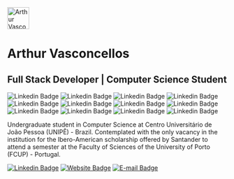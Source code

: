 <img src="https://arthurvasconcellos.com/img/av-logo.png" alt="Arthur Vasconcellos Website" width="50"/>

# Arthur Vasconcellos 

<h2>Full Stack Developer | Computer Science Student</h2>

![Linkedin Badge](https://img.shields.io/badge/Ubuntu-E95420?style=for-the-badge&logo=ubuntu&logoColor=white)
![Linkedin Badge](https://img.shields.io/badge/JavaScript-F7DF1E?style=for-the-badge&logo=javascript&logoColor=black)
![Linkedin Badge](https://img.shields.io/badge/MongoDB-4EA94B?style=for-the-badge&logo=mongodb&logoColor=white)
![Linkedin Badge](https://img.shields.io/badge/Express.js-404D59?style=for-the-badge)
![Linkedin Badge](https://img.shields.io/badge/React-20232A?style=for-the-badge&logo=react&logoColor=61DAFB)
![Linkedin Badge](https://img.shields.io/badge/Node.js-43853D?style=for-the-badge&logo=node.js&logoColor=white)
![Linkedin Badge](https://img.shields.io/badge/MySQL-00000F?style=for-the-badge&logo=mysql&logoColor=white)
![Linkedin Badge](https://img.shields.io/badge/HTML5-E34F26?style=for-the-badge&logo=html5&logoColor=white)
![Linkedin Badge](https://img.shields.io/badge/CSS3-1572B6?style=for-the-badge&logo=css3&logoColor=white)
![Linkedin Badge](https://img.shields.io/badge/Bootstrap-563D7C?style=for-the-badge&logo=bootstrap&logoColor=white)
![Linkedin Badge](https://img.shields.io/badge/jQuery-0769AD?style=for-the-badge&logo=jquery&logoColor=white)
![Linkedin Badge](https://img.shields.io/badge/Sass-CC6699?style=for-the-badge&logo=sass&logoColor=white)

<p>Undergraduate student in Computer Science at Centro Universitário de João Pessoa (UNIPÊ) - Brazil.
Contemplated with the only vacancy in the institution for the Ibero-American scholarship offered by Santander to attend a semester at the Faculty of Sciences of the University of Porto (FCUP) - Portugal.</p>

[![Linkedin Badge](https://img.shields.io/badge/-Arthur%20Vasconcellos-0077B5?style=for-the-badge&logo=Linkedin&logoColor=white&link=https://www.linkedin.com/in/arthursvpb/)](https://www.linkedin.com/in/arthursvpb/)
[![Website Badge](https://img.shields.io/badge/-https://arthurvasconcellos.com-1f4037?style=for-the-badge&logo=xxxxxxx&logoColor=white&link=https://arthurvasconcellos.com/)](https://arthurvasconcellos.com/)
[![E-mail Badge](https://img.shields.io/badge/-contato@arthurvasconcellos.com-D44638?style=for-the-badge&logo=Gmail&logoColor=white&link=mailto:contato@arthurvasconcellos.com)](mailto:contato@arthurvasconcellos.com)
